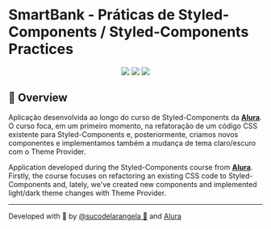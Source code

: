 # SmartBank - Práticas de Styled-Components / Styled-Components Practices

<div align='center'>
  <img src="https://img.shields.io/badge/JavaScript-F7DF1E?style=for-the-badge&logo=javascript&logoColor=black">
  <img src="https://img.shields.io/badge/React-20232A?style=for-the-badge&logo=react&logoColor=61DAFB"/>
  <a href='https://styled-components.com/' target='_blank'><img src="https://img.shields.io/badge/styled components-DB7093?style=for-the-badge&logo=styled-components&logoColor=white"/></a>
</div>

## 🔎 Overview

Aplicação desenvolvida ao longo do curso de Styled-Components da [**Alura**](https://www.alura.com.br/curso-online-react-styled-components). O curso foca, em um primeiro momento, na refatoração de um código CSS existente para Styled-Components e, posteriormente, criamos novos componentes e implementamos também a mudança de tema claro/escuro com o Theme Provider.

Application developed during the Styled-Components course from [**Alura**](https://www.alura.com.br/curso-online-react-styled-components). Firstly, the course focuses on refactoring an existing CSS code to Styled-Components and, lately, we've created new components and implemented light/dark theme changes with Theme Provider.

---

Developed with 🧡 by [@sucodelarangela 🍊](https://angelacaldas.vercel.app) and [Alura](https://www.alura.com.br/)

